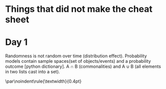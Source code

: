 # Things that did not make the cheat sheet

# Day 1

Randomness is not random over time (distribution effect). Probability models contain sample spaces(set of objects/events) and a probability outcome [python dictionary]. A $\cap$ B (commonalities) and A $\cup$ B (all elements in two lists cast into a set).

\par\noindent\rule{\textwidth}{0.4pt}
